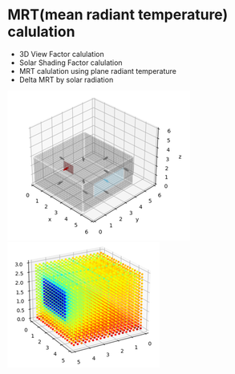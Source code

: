 # MRT(mean radiant temperature) calulation
- 3D View Factor calulation
- Solar Shading Factor calulation
- MRT calulation using plane radiant temperature
- Delta MRT by solar radiation

![Geo_condition](./Paper/MRT_Clustering/image/GeoBC2.PNG)
![result](./Paper/MRT_Clustering/image/MRT_cal.PNG)

